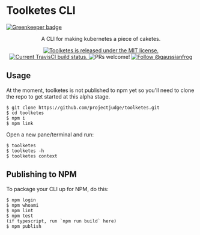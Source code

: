 # Toolketes CLI

[![Greenkeeper badge](https://badges.greenkeeper.io/projectjudge/toolketes.svg)](https://greenkeeper.io/)

</h3>
<p align="center">
  A CLI for making kubernetes a piece of caketes.
</p>
<p align="center">
  <a href="https://github.com/projectjudge/toolketes/blob/master/LICENSE">
    <img src="https://img.shields.io/badge/license-MIT-blue.svg" alt="Toolketes is released under the MIT license." />
  </a>
  <a href="https://travis-ci.org/projectjudge/toolketes">
    <img src="https://travis-ci.org/projectjudge/toolketes.svg?branch=master" alt="Current TravisCI build status." />
  </a>
  <a >
    <img src="https://img.shields.io/badge/PRs-welcome-brightgreen.svg" alt="PRs welcome!" />
  </a>
  <a href="https://twitter.com/intent/follow?screen_name=gaussianfrog">
    <img src="https://img.shields.io/twitter/follow/gaussianfrog.svg?label=Follow%20@gaussianfrog" alt="Follow @gaussianfrog" />
  </a>
</p>

## Usage

At the moment, toolketes is not published to npm yet so you'll need to clone the repo to get started at this alpha stage.

```shell
$ git clone https://github.com/projectjudge/toolketes.git
$ cd toolketes
$ npm i
$ npm link
```

Open a new pane/terminal and run:

```shell
$ toolketes
$ toolketes -h
$ toolketes context
```

## Publishing to NPM

To package your CLI up for NPM, do this:

```shell
$ npm login
$ npm whoami
$ npm lint
$ npm test
(if typescript, run `npm run build` here)
$ npm publish
```

